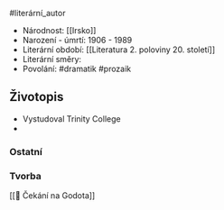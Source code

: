 #literární_autor 

- Národnost: [[Irsko]]
- Narození - úmrtí: 1906 - 1989
- Literární období: [[Literatura 2. poloviny 20. století]]
- Literární směry: 
- Povolání: #dramatik #prozaik 
## Životopis
- Vystudoval Trinity College
- 
### Ostatní
### Tvorba
[[📖 Čekání na Godota]]
